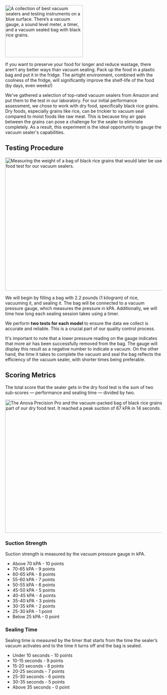 <img src="https://cdn.healthykitchen101.com/reviews/images/vacuum-sealers/dry-food-test-cloxsyj6e000afi88fbsm95df.jpg" alt="A collection of best vacuum sealers and testing instruments on a blue surface. There’s a vacuum gauge, a sound level meter, a timer, and a vacuum sealed bag with black rice grains." width="250" height="167">

If you want to preserve your food for longer and reduce wastage, there aren’t any better ways than vacuum sealing. Pack up the food in a plastic bag and put it in the fridge. The airtight environment, combined with the coolness of the fridge, will significantly improve the shelf-life of the food (by days, even weeks!)

We've gathered a selection of top-rated vacuum sealers from Amazon and put them to the test in our laboratory. For our initial performance assessment, we chose to work with dry food, specifically black rice grains. Dry foods, especially grains like rice, can be trickier to vacuum seal compared to moist foods like raw meat. This is because tiny air gaps between the grains can pose a challenge for the sealer to eliminate completely. As a result, this experiment is the ideal opportunity to gauge the vacuum sealer's capabilities.

Testing Procedure
-----------------

<img src="https://cdn.healthykitchen101.com/reviews/images/vacuum-sealers/weighing-black-rice-for-dry-food-test-clp0qcnhl0000vo88cp95ateh.jpg" alt="Measuring the weight of a bag of black rice grains that would later be used as part of the dry food test for our vacuum sealers." width="640" height="427">

We will begin by filling a bag with 2.2 pounds (1 kilogram) of rice, vacuuming it, and sealing it. The bag will be connected to a vacuum pressure gauge, which measures the pressure in kPA. Additionally, we will time how long each sealing session takes using a timer.

We perform **two tests for each model** to ensure the data we collect is accurate and reliable. This is a crucial part of our quality control process.

It's important to note that a lower pressure reading on the gauge indicates that more air has been successfully removed from the bag. The gauge will display this result as a negative number to indicate a vacuum. On the other hand, the time it takes to complete the vacuum and seal the bag reflects the efficiency of the vacuum sealer, with shorter times being preferable.

Scoring Metrics
---------------

The total score that the sealer gets in the dry food test is the sum of two sub-scores — performance and sealing time — divided by two.

<img src="https://cdn.healthykitchen101.com/reviews/images/vacuum-sealers/anova-precision-pro-vacuum-sealer-dry-food-test-clozj7zo500022k8899ev6o04.jpg" alt="The Anova Precision Pro and the vacuum-packed bag of black rice grains that it packed as part of our dry food test. It reached a peak suction of 67 kPA in 14 seconds." width="640" height="427">

### Suction Strength

Suction strength is measured by the vacuum pressure gauge in kPA.

*   Above 70 kPA - 10 points
*   70-65 kPA - 9 points
*   60-65 kPA - 8 points
*   55-60 kPA - 7 points
*   50-55 kPA - 6 points
*   45-50 kPA - 5 points
*   40-45 kPA - 4 points
*   35-40 kPA - 3 points
*   30-35 kPA - 2 points
*   25-30 kPA - 1 point
*   Below 25 kPA - 0 point

### Sealing Time

Sealing time is measured by the timer that starts from the time the sealer’s vacuum activates and to the time it turns off and the bag is sealed.

*   Under 10 seconds - 10 points
*   10-15 seconds - 9 points
*   15-20 seconds - 8 points
*   20-25 seconds - 7 points
*   25-30 seconds - 6 points
*   30-35 seconds - 5 points
*   Above 35 seconds - 0 point